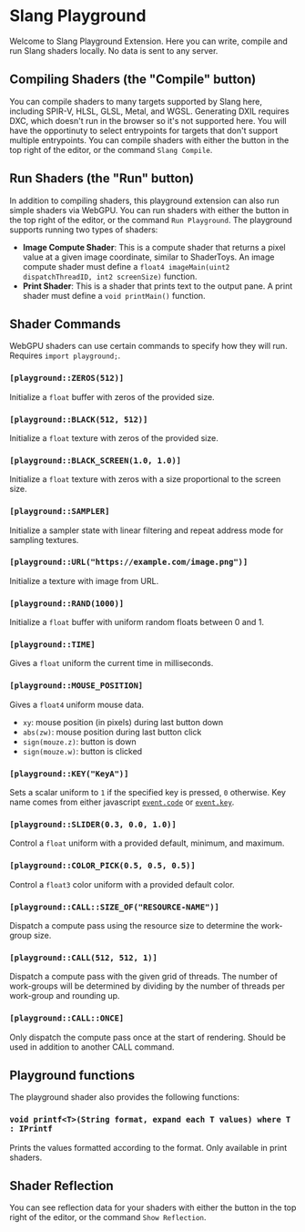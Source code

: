# Slang Playground

Welcome to Slang Playground Extension. Here you can write, compile and run Slang shaders locally.
No data is sent to any server.

## Compiling Shaders (the "Compile" button)

You can compile shaders to many targets supported by Slang here, including SPIR-V, HLSL, GLSL, Metal, and
WGSL.
Generating DXIL requires DXC, which doesn't run in the browser so it's not supported here. You will have the opportinuty to select entrypoints for targets that don't support multiple entrypoints.
You can compile shaders with either the button in the top right of the editor, or the command `Slang Compile`.

## Run Shaders (the "Run" button)

In addition to compiling shaders, this playground extension can also run simple shaders via WebGPU.
You can run shaders with either the button in the top right of the editor, or the command `Run Playground`.
The playground supports running two types of shaders:

* **Image Compute Shader**: This is a compute shader that returns a pixel value at a given image
    coordinate, similar to ShaderToys.
    An image compute shader must define a `float4 imageMain(uint2 dispatchThreadID, int2 screenSize)` function.
* **Print Shader**: This is a shader that prints text to the output pane.
    A print shader must define a `void printMain()` function.

## Shader Commands

WebGPU shaders can use certain commands to specify how they will run. Requires `import playground;`.

### `[playground::ZEROS(512)]`

Initialize a `float` buffer with zeros of the provided size.

### `[playground::BLACK(512, 512)]`

Initialize a `float` texture with zeros of the provided size.

### `[playground::BLACK_SCREEN(1.0, 1.0)]`

Initialize a `float` texture with zeros with a size proportional to the screen size.

### `[playground::SAMPLER]`

Initialize a sampler state with linear filtering and repeat address mode for sampling textures.

### `[playground::URL("https://example.com/image.png")]`

Initialize a texture with image from URL.

### `[playground::RAND(1000)]`

Initialize a `float` buffer with uniform random floats between 0 and 1.

### `[playground::TIME]`

Gives a `float` uniform the current time in milliseconds.

### `[playground::MOUSE_POSITION]`

Gives a `float4` uniform mouse data.

* `xy`: mouse position (in pixels) during last button down
* `abs(zw)`: mouse position during last button click
* `sign(mouze.z)`: button is down
* `sign(mouze.w)`: button is clicked

### `[playground::KEY("KeyA")]`

Sets a scalar uniform to `1` if the specified key
is pressed, `0` otherwise. Key name comes from either javascript [`event.code`](https://developer.mozilla.org/en-US/docs/Web/API/KeyboardEvent/code) or [`event.key`](https://developer.mozilla.org/en-US/docs/Web/API/KeyboardEvent/key).

### `[playground::SLIDER(0.3, 0.0, 1.0)]`

Control a `float` uniform with a provided default, minimum, and maximum.

### `[playground::COLOR_PICK(0.5, 0.5, 0.5)]`

Control a `float3` color uniform with a provided default color.

### `[playground::CALL::SIZE_OF("RESOURCE-NAME")]`

Dispatch a compute pass using the resource size to determine the work-group size.

### `[playground::CALL(512, 512, 1)]`

Dispatch a compute pass with the given grid of threads.
The number of work-groups will be determined by dividing by the number of threads per work-group and rounding up.

### `[playground::CALL::ONCE]`

Only dispatch the compute pass once at the start of rendering. Should be used in addition to another CALL command.

## Playground functions

The playground shader also provides the following functions:

### `void printf<T>(String format, expand each T values) where T : IPrintf`

Prints the values formatted according to the format. Only available in print shaders.

## Shader Reflection

You can see reflection data for your shaders with either the button in the top right of the editor, or the command `Show Reflection`.
